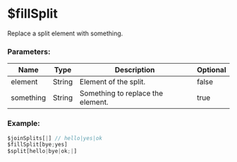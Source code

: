 # $fillSplit
Replace a split element with something.
### Parameters:
| Name        | Type        | Description                          | Optional |
| ----------- | ----------- | ------------------------------------ | -------- |
| element     | String      | Element of the split.        | false    |
| something   | String      | Something to replace the element.         | true    |

### Example:
```js
$joinSplits[|] // hello|yes|ok
$fillSplit[bye;yes]
$split[hello|bye|ok;|]
```


